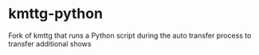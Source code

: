 # kmttg-python
Fork of kmttg that runs a Python script during the auto transfer process to transfer additional shows
